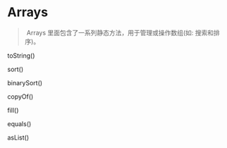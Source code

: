 # Arrays

> ​	Arrays 里面包含了一系列静态方法，用于管理或操作数组(如: 搜索和排序)。

toString()

sort()

binarySort()

copyOf()

fill()

equals()

asList()

